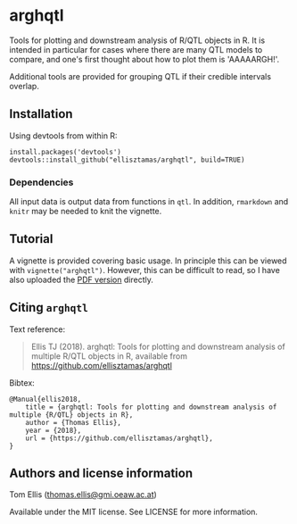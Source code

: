 # arghqtl
Tools for plotting and downstream analysis of R/QTL objects in R.
It is intended in particular for cases where there are many QTL models to compare, and one's first thought about how to plot them is 'AAAAARGH!'.

Additional tools are provided for grouping QTL if their credible intervals overlap.

## Installation
Using devtools from within R:

```
install.packages('devtools')
devtools::install_github("ellisztamas/arghqtl", build=TRUE)
```
### Dependencies
All input data is output data from functions in `qtl`. In addition, `rmarkdown` and `knitr` may be needed to knit the vignette.

## Tutorial
A vignette is provided covering basic usage. In principle this can be viewed with `vignette("arghqtl")`. However, this can be difficult to read, so I have also uploaded the [PDF version](https://github.com/ellisztamas/arghqtl/blob/master/vignettes/Using-arghqtl.pdf) directly.

## Citing `arghqtl`
Text reference:

> Ellis TJ (2018). arghqtl: Tools for plotting and downstream analysis of multiple R/QTL objects in R, available from https://github.com/ellisztamas/arghqtl

Bibtex:

```
@Manual{ellis2018,
	title = {arghqtl: Tools for plotting and downstream analysis of multiple {R/QTL} objects in R},
    author = {Thomas Ellis},
    year = {2018},
    url = {https://github.com/ellisztamas/arghqtl},
}
```

## Authors and license information

Tom Ellis (thomas.ellis@gmi.oeaw.ac.at)

Available under the MIT license. See LICENSE for more information.
